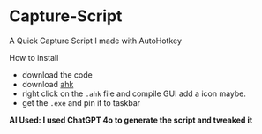 # Capture-Script
A Quick Capture Script I made with AutoHotkey 

How to install
- download the code 
- download [ahk](https://www.autohotkey.com/download/)
- right click on the `.ahk` file and compile GUI add a icon maybe.
- get the `.exe` and pin it to taskbar 

**AI Used: I used ChatGPT 4o to generate the script and tweaked it**
